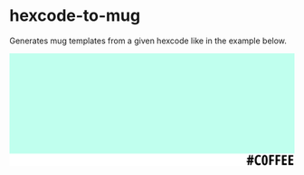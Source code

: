 # hexcode-to-mug

Generates mug templates from a given hexcode like in the example below.

![Template Example](./example.png)
